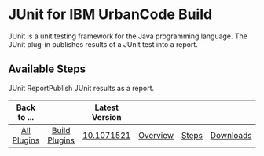 
JUnit for IBM UrbanCode Build
=============================

JUnit is a unit testing framework for the Java programming language. The JUnit plug-in publishes results of a JUnit test into a report.


Available Steps
---------------

JUnit ReportPublish JUnit results as a report.



|Back to ...||Latest Version||||
| :---: | :---: | :---: | :---: | :---: | :---: |
|[All Plugins](../../index.md)|[Build Plugins](../README.md)|[10.1071521](https://raw.githubusercontent.com/UrbanCode/IBM-UCB-PLUGINS/main/files/JUnit/JUnit-10.1071521.zip)|[Overview](overview.md)|[Steps](steps.md)|[Downloads](downloads.md)|
